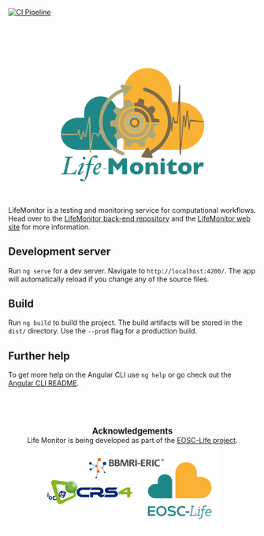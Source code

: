 [![CI Pipeline](https://github.com/kikkomep/lifemonitor-web/actions/workflows/ci.yaml/badge.svg)](https://github.com/kikkomep/lifemonitor-web/actions/workflows/ci.yaml)

<div align="center" style="text-align: center; margin-top: 50px;">
<img src="/src/assets/icons/lm/icon.png" alt="Life-Monitor logo"
     width="300px" style="margin-top: 50px;" align="center" />
</div>

<br/>
<br/>

LifeMonitor is a testing and monitoring service for computational
workflows. Head over to the [LifeMonitor back-end repository](https://github.com/crs4/life_monitor) and the [LifeMonitor web
site](https://crs4.github.io/life_monitor) for more information.


## Development server

Run `ng serve` for a dev server. Navigate to `http://localhost:4200/`. The app will automatically reload if you change any of the source files.

## Build

Run `ng build` to build the project. The build artifacts will be stored in the `dist/` directory. Use the `--prod` flag for a production build.

## Further help

To get more help on the Angular CLI use `ng help` or go check out the [Angular CLI README](https://github.com/angular/angular-cli/blob/master/README.md).


<br><br><br>
<div align="center" style="text-align: center;">
  <div><b style="font-size: larger">Acknowledgements</b></div>
  <div>
    Life Monitor is being developed as part of the <a href="https://www.eosc-life.eu/">EOSC-Life project</a>.
  </div>
  <img alt="EOSC-Life, CRS4, BBMRI-ERIC Logos"
       src="https://github.com/crs4/life_monitor/raw/master/docs/footer-logo.svg"
	   width="350" align="center"/>
</div>
